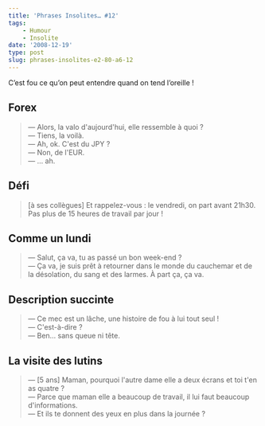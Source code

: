 ```yaml
---
title: 'Phrases Insolites… #12'
tags:
    - Humour
    - Insolite
date: '2008-12-19'
type: post
slug: phrases-insolites-e2-80-a6-12
---
```


C’est fou ce qu’on peut entendre quand on tend l’oreille&nbsp;!

<!-- more -->

## Forex

> — Alors, la valo d'aujourd'hui, elle ressemble à quoi&nbsp;?  
> — Tiens, la voilà.  
> — Ah, ok. C'est du JPY&nbsp;?  
> — Non, de l'EUR.  
> — … ah.

## Défi

> [à ses collègues] Et rappelez-vous&nbsp;: le vendredi, on part avant 21h30\. Pas plus de 15 heures de travail par jour&nbsp;!

## Comme un lundi

> — Salut, ça va, tu as passé un bon week-end&nbsp;?  
> — Ça va, je suis prêt à retourner dans le monde du cauchemar et de la désolation, du sang et des larmes. À part ça, ça va.

## Description succinte

> — Ce mec est un lâche, une histoire de fou à lui tout seul&nbsp;!  
> — C'est-à-dire&nbsp;?  
> — Ben… sans queue ni tête.

## La visite des lutins

> — [5 ans] Maman, pourquoi l'autre dame elle a deux écrans et toi t'en as quatre&nbsp;?  
> — Parce que maman elle a beaucoup de travail, il lui faut beaucoup d'informations.  
> — Et ils te donnent des yeux en plus dans la journée&nbsp;?
